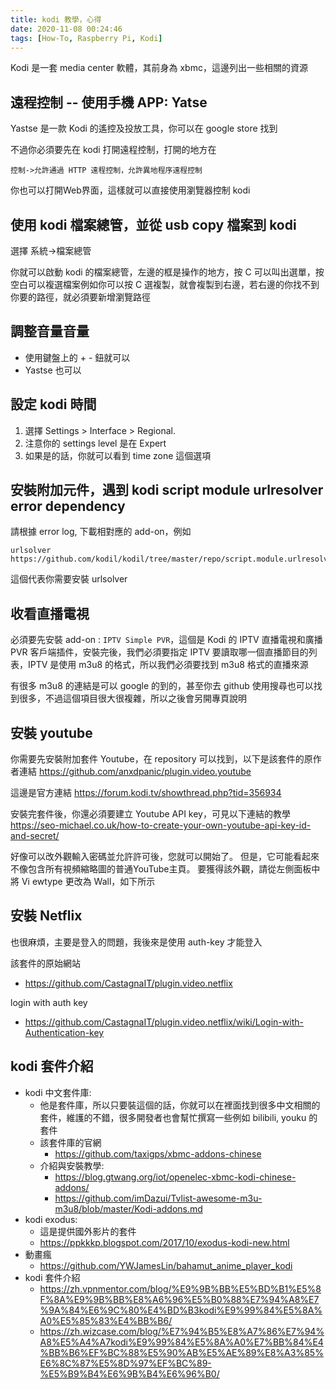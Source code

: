 ```yaml
---
title: kodi 教學，心得
date: 2020-11-08 00:24:46
tags: [How-To, Raspberry Pi, Kodi]
---
```


Kodi 是一套 media center 軟體，其前身為 xbmc，這邊列出一些相關的資源


遠程控制 -- 使用手機 APP: Yatse
-------
Yastse 是一款 Kodi 的遙控及投放工具，你可以在 google store 找到

不過你必須要先在 kodi 打開遠程控制，打開的地方在

    控制->允許通過 HTTP 遠程控制，允許異地程序遠程控制

你也可以打開Web界面，這樣就可以直接使用瀏覽器控制 kodi


使用 kodi 檔案總管，並從 usb copy 檔案到 kodi
------------
選擇
    系統->檔案總管
    
你就可以啟動 kodi 的檔案總管，左邊的框是操作的地方，按 C 可以叫出選單，按空白可以複選檔案例如你可以按 C 選複製，就會複製到右邊，若右邊的你找不到你要的路徑，就必須要新增瀏覽路徑


調整音量音量
-----------
* 使用鍵盤上的 + - 鈕就可以
* Yastse 也可以

 
設定 kodi 時間
-------
1. 選擇 Settings > Interface > Regional.
2. 注意你的 settings level 是在 Expert
3. 如果是的話，你就可以看到 time zone 這個選項


安裝附加元件，遇到 kodi script module urlresolver error dependency
----------
請根據 error log, 下載相對應的 add-on，例如 
    
    urlsolver https://github.com/kodil/kodil/tree/master/repo/script.module.urlresolver

這個代表你需要安裝 urlsolver


收看直播電視
-----
必須要先安裝 add-on : `IPTV Simple PVR`，這個是 Kodi 的 IPTV 直播電視和廣播 PVR 客戶端插件，安裝完後，我們必須要指定 IPTV 要讀取哪一個直播節目的列表，IPTV 是使用 m3u8 的格式，所以我們必須要找到 m3u8 格式的直播來源

有很多 m3u8 的連結是可以 google 的到的，甚至你去 github 使用搜尋也可以找到很多，不過這個項目很大很複雜，所以之後會另開專頁說明

安裝  youtube 
----------
你需要先安裝附加套件 Youtube，在 repository 可以找到，以下是該套件的原作者連結
https://github.com/anxdpanic/plugin.video.youtube

這邊是官方連結
https://forum.kodi.tv/showthread.php?tid=356934


安裝完套件後，你還必須要建立 Youtube API key，可見以下連結的教學
https://seo-michael.co.uk/how-to-create-your-own-youtube-api-key-id-and-secret/


好像可以改外觀輸入密碼並允許許可後，您就可以開始了。 但是，它可能看起來不像包含所有視頻縮略圖的普通YouTube主頁。 要獲得該外觀，請從左側面板中將 Vi ewtype 更改為 Wall，如下所示

安裝 Netflix 
-------------
也很麻煩，主要是登入的問題，我後來是使用 auth-key 才能登入

該套件的原始網站
* https://github.com/CastagnaIT/plugin.video.netflix

login with auth key  
* https://github.com/CastagnaIT/plugin.video.netflix/wiki/Login-with-Authentication-key


kodi 套件介紹
--------
* kodi 中文套件庫:  
  * 他是套件庫，所以只要裝這個的話，你就可以在裡面找到很多中文相關的套件，維護的不錯，很多開發者也會幫忙撰寫一些例如 bilibili, youku 的套件
  * 該套件庫的官網
    * https://github.com/taxigps/xbmc-addons-chinese
  * 介紹與安裝教學: 
    * https://blog.gtwang.org/iot/openelec-xbmc-kodi-chinese-addons/
    * https://github.com/imDazui/Tvlist-awesome-m3u-m3u8/blob/master/Kodi-addons.md
* kodi exodus: 
  * 這是提供國外影片的套件
  * https://ppkkkp.blogspot.com/2017/10/exodus-kodi-new.html
* 動畫瘋
  * https://github.com/YWJamesLin/bahamut_anime_player_kodi
* kodi 套件介紹
  * https://zh.vpnmentor.com/blog/%E9%9B%BB%E5%BD%B1%E5%8F%8A%E9%9B%BB%E8%A6%96%E5%B0%88%E7%94%A8%E7%9A%84%E6%9C%80%E4%BD%B3kodi%E9%99%84%E5%8A%A0%E5%85%83%E4%BB%B6/
  * https://zh.wizcase.com/blog/%E7%94%B5%E8%A7%86%E7%94%A8%E5%A4%A7kodi%E9%99%84%E5%8A%A0%E7%BB%84%E4%BB%B6%EF%BC%88%E5%90%AB%E5%AE%89%E8%A3%85%E6%8C%87%E5%8D%97%EF%BC%89-%E5%B9%B4%E6%9B%B4%E6%96%B0/

